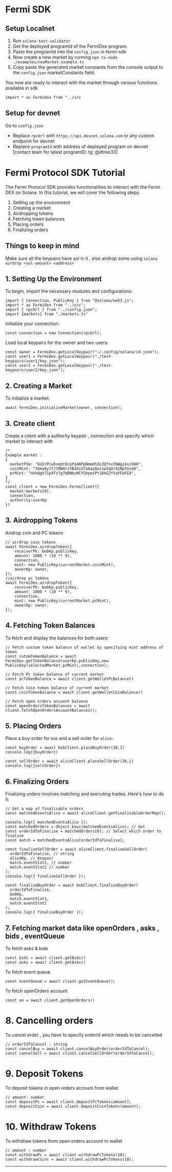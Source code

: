 # Fermi SDK

## Setup Localnet

1. Run `solana-test-validator`
2. Get the deployed programId of the FermiDex program.
3. Paste the programId into the `config.json` in fermi-sdk
4. Now create a new market by running `npx ts-node ./examples/newMarket.example.ts`
5. Copy paste the generated market constants from the console output to the `config.json` marketConstants field.

You now are ready to interact with the market through various functions available in sdk

`import * as FermiDex from "../src`

## Setup for devnet

Go to `config.json`

- Replace `rpcUrl` with `https://api.devnet.solana.com` or any custom endpoint for devnet
- Replace `programId` with address of deployed program on devnet [contact team for latest programID: tg: @dtree33]

# Fermi Protocol SDK Tutorial

The Fermi Protocol SDK provides functionalities to interact with the Fermi DEX on Solana. In this tutorial, we will cover the following steps:

1. Setting up the environment
2. Creating a market
3. Airdropping tokens
4. Fetching token balances
5. Placing orders
6. Finalizing orders

## Things to keep in mind

Make sure all the keypairs have sol in it , else airdrop some using `solana airdrop <sol-amount> <address>`

## 1. Setting Up the Environment

To begin, import the necessary modules and configurations:

```
import { Connection, PublicKey } from "@solana/web3.js";
import * as FermiDex from "../src";
import { rpcUrl } from "../config.json";
import {markets} from "./markets.ts"
```

Initialize your connection:

```
const connection = new Connection(rpcUrl);
```

Load local keypairs for the owner and two users:

```
const owner = FermiDex.getLocalKeypair("~/.config/solana/id.json");
const user1 = FermiDex.getLocalKeypair("./test-keypairs/user1/key.json");
const user2 = FermiDex.getLocalKeypair("./test-keypairs/user2/key.json");
```

## 2. Creating a Market

To initialize a market:

```
await FermiDex.initialiseMarket(owner, connection);
```

## 3. Create client

Create a client with a authority keypair , connection and specify which market to interact with

```
/*
Example market :
{
  marketPda: "6U2rPcw5vqdc6cpPq4APpNmmdhZe3Qfnv36Wgz4xi94H",
  coinMint: "34ma6yJYJ1MANrzYB16iVTaAay8uisw5qUr42Np5Vze6",
  pcMint: "HvhQgh71p4Tz7g7bBNbsMCYShpesPt16kG2YtaYFwFE4",
}
*/
const client = new FermiDex.FermiClient({
  market:markets[0],
  connection,
  authority:userKp
})
```

## 3. Airdropping Tokens

Airdrop coin and PC tokens

```
// airdrop coin tokens
await FermiDex.airdropToken({
    receiverPk: bobKp.publicKey,
    amount: 1000 * (10 ** 9),
    connection,
    mint: new PublicKey(currentMarket.coinMint),
    ownerKp: owner,
});
//airdrop pc tokens
await FermiDex.airdropToken({
    receiverPk: bobKp.publicKey,
    amount: 1000 * (10 ** 9),
    connection,
    mint: new PublicKey(currentMarket.pcMint),
    ownerKp: owner,
});
```

## 4. Fetching Token Balances

To fetch and display the balances for both users:

```
// Fetch custom token balance of wallet by specifying mint address of token
const cutomTokenBalance = await FermiDex.getTokenBalance(userKp.publicKey,new PublicKey(selectedMarket.pcMint),connection);

// Fetch Pc token balance of current market
const pcTokenBalance = await client.getWalletPcBalance()

// Fetch Coin token balance of current market
const coinTokenBalance = await client.getWalletCoinBalance()

// Fetch open orders account balance
const openOrdersTokenBalances = await client.fetchOpenOrdersAccountBalances();
```

## 5. Placing Orders

Place a buy order for `bob` and a sell order for `alice`:

```
const buyOrder = await bobClient.placeBuyOrder(30,1)
console.log({buyOrder})

const sellOrder = await aliceClient.placeSellOrder(30,1)
console.log({sellOrder})
```

## 6. Finalizing Orders

Finalizing orders involves matching and executing trades. Here's how to do it:

```
// Get a map of finalisable orders
const matchedEventsAlice = await aliceClient.getFinalisableOrderMap();

console.log({ matchedEventsAlice });
const matchedOrders = Object.keys(matchedEventsAlice); // Get
const orderIdToFinalise = matchedOrders[0]; // Select which order to finalise
const match = matchedEventsAlice[orderIdToFinalise];

const finaliseSellOrder = await aliceClient.finaliseSellOrder(
  orderIdToFinalise, // string 
  aliceKp, // Keypair
  match.eventSlot1, // number 
  match.eventSlot2 // number 
);
console.log({ finaliseSellOrder });

const finaliseBuyOrder = await bobClient.finaliseBuyOrder(
  orderIdToFinalise,
  bobKp,
  match.eventSlot1,
  match.eventSlot2
);
console.log({ finaliseBuyOrder });
```

## 7. Fetching market data like openOrders , asks , bids , eventQueue

To fetch asks & bids

```
const bids = await client.getBids()
const asks = await client.getAsks()
```

To fetch event queue

```
const eventQueue = await client.getEventQueue();
```

To fetch openOrders account 
```
const oo = await client.getOpenOrders()
```

# 8. Cancelling orders 
To cancel order , you have to specify orderId which needs to be cancelled
```
// orderIdToCancel : string
const cancelBuy = await client.cancelBuyOrder(orderIdToCancel);
const cancelSell = await client.cancelSellOrder(orderIdToCancel);
```

# 9. Deposit Tokens 
To deposit tokens in open orders account from wallet 
```
// amount: number
const depositPc = await client.depositPcTokens(amount);
const depositCoin = await client.depositCoinTokens(amount);
```

# 10. Withdraw Tokens
To withdraw tokens from open orders account to wallet
```
// amount : number 
const withdrawPc = await client.withdrawPcTokens(10);
const withdrawCoins = await client.withdrawPcTokens(10);
```
---
